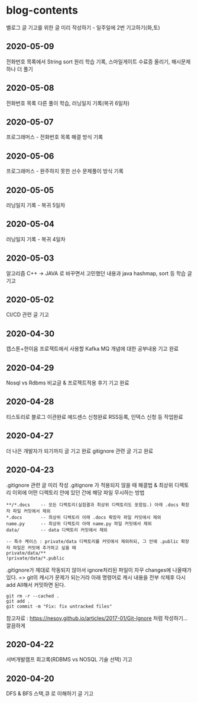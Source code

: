 # blog-contents
벨로그 글 기고를 위한 글 미리 작성하기 - 일주일에 2번 기고하기(화,토)

## 2020-05-09
전화번호 목록에서 String sort 원리 학습 기록, 스마일게이트 수료증 올리기, 해시문제 하나 더 풀기
## 2020-05-08
전화번호 목록 다른 풀이 학습, 러닝일지 기록(복귀 6일차)
## 2020-05-07
프로그래머스 - 전화번호 목록 해결 방식 기록
## 2020-05-06
프로그래머스 - 완주하지 못한 선수 문제풀이 방식 기록
## 2020-05-05
러닝일지 기록 - 복귀 5일차
## 2020-05-04
러닝일지 기록 - 복귀 4일차
## 2020-05-03
알고리즘 C++ -> JAVA 로 바꾸면서 고민했던 내용과 java hashmap, sort 등 학습 글 기고
## 2020-05-02
CI/CD 관련 글 기고
## 2020-04-30
캡스톤+한이음 프로젝트에서 사용할 Kafka MQ 개념에 대한 공부내용 기고 완료
## 2020-04-29
Nosql vs Rdbms 비교글 & 프로젝트적용 후기 기고 완료
## 2020-04-28
티스토리로 블로그 이관완료
에드센스 신청완료
RSS등록, 인덱스 신청 등 작업완료
## 2020-04-27
더 나은 개발자가 되기까지 글 기고 완료
gitignore 관련 글 기고 완료
## 2020-04-23
.gitignore 관련 글 미리 작성
.gitignore 가 적용되지 않을 때 해결법 & 최상위 디렉토리 이외에 어떤 디렉토리 안에 있던 간에 해당 파일 무시하는 방법
```
**/*.docs    -- 모든 디렉토리(실험결과 최상위 디렉토리도 포함임.) 아래 .docs 확장자 파일 커밋에서 제외
*.docs       -- 최상위 디렉토리 아래 .docs 확장자 파일 커밋에서 제외
name.py      -- 최상위 디렉토리 아래 name.py 파일 커밋에서 제외
data/        -- data 디렉토리 커밋에서 제외

-- 특수 케이스 : private/data 디렉토리를 커밋에서 제외하되, 그 안에 .public 확장자 파일은 커밋에 추가하고 싶을 때
private/data/**
!private/data/*.public

```
.gitignore가 제대로 작동되지 않아서 ignore처리된 파일이 자꾸 changes에 나올때가 있다.
=> git의 캐시가 문제가 되는거라 아래 명령어로 캐시 내용을 전부 삭제후 다시 add All해서 커밋하면 된다.
```
git rm -r --cached .
git add .
git commit -m "Fix: fix untracked files"
```
참고자료 : https://nesoy.github.io/articles/2017-01/Git-Ignore 처럼 작성하기... 깔끔하게
## 2020-04-22
서버개발캠프 회고록(RDBMS vs NOSQL 기술 선택) 기고

## 2020-04-20
DFS & BFS 스택,큐 로 이해하기 글 기고
